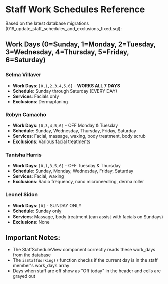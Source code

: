 # Staff Work Schedules Reference

Based on the latest database migrations (019_update_staff_schedules_and_exclusions_fixed.sql):

## Work Days (0=Sunday, 1=Monday, 2=Tuesday, 3=Wednesday, 4=Thursday, 5=Friday, 6=Saturday)

### Selma Villaver
- **Work Days**: `[0,1,2,3,4,5,6]` - **WORKS ALL 7 DAYS**
- **Schedule**: Sunday through Saturday (EVERY DAY)
- **Services**: Facials only
- **Exclusions**: Dermaplaning

### Robyn Camacho  
- **Work Days**: `[0,3,4,5,6]` - OFF Monday & Tuesday
- **Schedule**: Sunday, Wednesday, Thursday, Friday, Saturday
- **Services**: Facial, massage, waxing, body treatment, body scrub
- **Exclusions**: Various facial treatments

### Tanisha Harris
- **Work Days**: `[0,1,3,5,6]` - OFF Tuesday & Thursday  
- **Schedule**: Sunday, Monday, Wednesday, Friday, Saturday
- **Services**: Facial, waxing
- **Exclusions**: Radio frequency, nano microneedling, derma roller

### Leonel Sidon
- **Work Days**: `[0]` - SUNDAY ONLY
- **Schedule**: Sunday only
- **Services**: Massage, body treatment (can assist with facials on Sundays)
- **Exclusions**: None

## Important Notes:
- The StaffScheduleView component correctly reads these work_days from the database
- The `isStaffWorking()` function checks if the current day is in the staff member's work_days array
- Days when staff are off show as "Off today" in the header and cells are grayed out